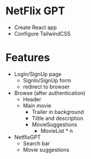 # NetFlix GPT

- Create React app
- Configure TailwindCSS

# Features
- Login/SignUp page
    - SignIn/SignUp form
    - redirect to browser
- Browse (after authentication)
    - Header
    - Main movie
        - Trailer in background
        - Tiltle and description
        - MovieSuggestions
            - MovieList * n
- NetflixGPT
    - Search bar
    - Movie suggestions